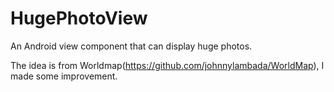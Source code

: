 HugePhotoView
=============

An Android view component that can display huge photos.

The idea is from Worldmap(https://github.com/johnnylambada/WorldMap), I made some improvement.
